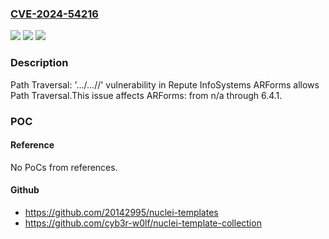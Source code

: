 ### [CVE-2024-54216](https://cve.mitre.org/cgi-bin/cvename.cgi?name=CVE-2024-54216)
![](https://img.shields.io/static/v1?label=Product&message=ARForms&color=blue)
![](https://img.shields.io/static/v1?label=Version&message=n%2Fa%3C%3D%206.4.1%20&color=brighgreen)
![](https://img.shields.io/static/v1?label=Vulnerability&message=CWE-35%20Path%20Traversal%3A%20'...%2F...%2F%2F'&color=brighgreen)

### Description

Path Traversal: '.../...//' vulnerability in Repute InfoSystems ARForms allows Path Traversal.This issue affects ARForms: from n/a through 6.4.1.

### POC

#### Reference
No PoCs from references.

#### Github
- https://github.com/20142995/nuclei-templates
- https://github.com/cyb3r-w0lf/nuclei-template-collection

